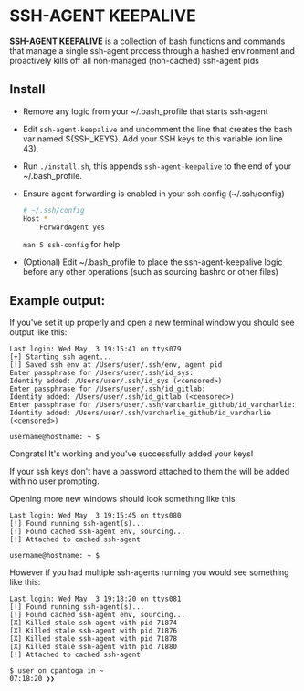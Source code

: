 # SSH-AGENT KEEPALIVE


**SSH-AGENT KEEPALIVE** is a collection of bash functions and commands that
manage a single ssh-agent process through a hashed environment and
proactively kills off all non-managed (non-cached) ssh-agent pids

## Install
 - Remove any logic from your ~/.bash_profile that starts ssh-agent

 - Edit `ssh-agent-keepalive` and uncomment the line that creates the bash var
   named ${SSH_KEYS}. Add your SSH keys to this variable (on line 43).

 - Run `./install.sh`, this appends `ssh-agent-keepalive` to the end of your
   ~/.bash_profile.
 
 - Ensure agent forwarding is enabled in your ssh config (~/.ssh/config)
   ```bash
   # ~/.ssh/config
   Host *
       ForwardAgent yes
   ```
   `man 5 ssh-config` for help

 - (Optional) Edit ~/.bash_profile to place the ssh-agent-keepalive logic before
   any other operations (such as sourcing bashrc or other files)


## Example output:

If you've set it up properly and open a new terminal window you should see
output like this:

```
Last login: Wed May  3 19:15:41 on ttys079
[+] Starting ssh agent...
[!] Saved ssh env at /Users/user/.ssh/env, agent pid
Enter passphrase for /Users/user/.ssh/id_sys:
Identity added: /Users/user/.ssh/id_sys (<censored>)
Enter passphrase for /Users/user/.ssh/id_gitlab:
Identity added: /Users/user/.ssh/id_gitlab (<censored>)
Enter passphrase for /Users/user/.ssh/varcharlie_github/id_varcharlie:
Identity added: /Users/user/.ssh/varcharlie_github/id_varcharlie (<censored>)

username@hostname: ~ $
```

Congrats! It's working and you've successfully added your keys!

If your ssh keys don't have a password attached to them the will be added with
no user prompting.

Opening more new windows should look something like this:

```
Last login: Wed May  3 19:15:45 on ttys080
[!] Found running ssh-agent(s)...
[!] Found cached ssh-agent env, sourcing...
[!] Attached to cached ssh-agent

username@hostname: ~ $
```

However if you had multiple ssh-agents running you would see something like this:

```
Last login: Wed May  3 19:18:20 on ttys081
[!] Found running ssh-agent(s)...
[!] Found cached ssh-agent env, sourcing...
[X] Killed stale ssh-agent with pid 71874
[X] Killed stale ssh-agent with pid 71876
[X] Killed stale ssh-agent with pid 71878
[X] Killed stale ssh-agent with pid 71880
[!] Attached to cached ssh-agent

$ user on cpantoga in ~
07:18:20 ❯❯
```
